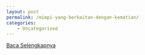 ```yaml
---
layout: post
permalink: /mimpi-yang-berkaitan-dengan-kematian/
categories:
    - Uncategorized
---
```


[Baca Selengkapnya](/07)